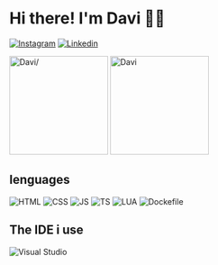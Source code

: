 # Hi there! I'm Davi 👋👋
[![Instagram](https://img.shields.io/badge/Instagram-E4405F?style=for-the-badge&logo=instagram&logoColor=white)](https://www.instagram.com/xpudding736/)
[![Linkedin](https://img.shields.io/badge/LinkedIn-0077B5?style=for-the-badge&logo=linkedin&logoColor=white)](https://www.linkedin.com/in/davi-dos-santos-passos-b80089317/)


<div display="flex"  style="maxheight: 10em; width:100%">
        <img style="height: 12.5em; maxwidth: 100%: 0" src="https://github-readme-stats.vercel.app/api?username=pessoa736&show_icons=true&background=80%2C033100%2C0A56" alt=Davi/>
        <img style="height: 12.5em; maxwidth: 100%: 0" src="https://github-readme-stats.vercel.app/api/top-langs?username=pessoa736&show_icons=true&layout=compact" alt="Davi" />
</div>

## lenguages
 ![HTML](https://img.shields.io/badge/HTML5-E34F26?style=for-the-badge&logo=html5&logoColor=white)
 ![CSS](https://img.shields.io/badge/CSS3-1572B6?style=for-the-badge&logo=css&logoColor=white)
 ![JS](https://img.shields.io/badge/JavaScript-F7DF1E?style=for-the-badge&logo=javascript&logoColor=black)
 ![TS](https://img.shields.io/badge/TypeScript-1572B6?style=for-the-badge&logo=typescript&logoColor=white)
 ![LUA](https://img.shields.io/badge/Lua-E34F26?style=for-the-badge&logo=lua&logoColor=white)
 ![Dockefile](https://img.shields.io/badge/HTML5-E34F26?style=for-the-badge&logo=html5&logoColor=white)
 

## The IDE i use
  <img align="center" alt="Visual Studio" src="https://img.shields.io/badge/Visual_Studio-5C2D91?style=for-the-badge&logo=visual%20studio&logoColor=white"/>
